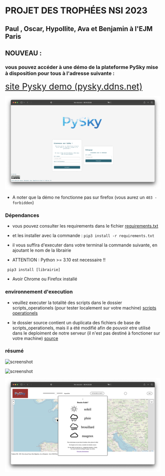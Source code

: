 

# PROJET DES TROPHÉES NSI 2023 
## Paul , Oscar, Hypollite, Ava et Benjamin à l'EJM Paris

## NOUVEAU : 

### vous pouvez accéder à une démo de la plateforme PySky mise à disposition pour tous à l'adresse suivante : 

<span style="color:red; font-size:200%;">[site Pysky demo (pysky.ddns.net)](http://pysky.ddns.net)</span>

![screenshot](/site_principal.png)

* A noter que la démo ne fonctionne pas sur firefox (vous aurez un `403 - forbidden`)

###  Dépendances 

* vous pouvez consulter les requirements dans le fichier [requirements.txt](https://github.com/Oscar-T24/PySky/blob/main/requirements.txt)
* et les installer avec la commande  : `pip3 install -r requirements.txt`

* il vous suffira d'executer dans votre terminal la commande suivante, en ajoutant le nom de la librairie

* ATTENTION : Python >= 3.10 est necessaire !! 

` pip3 install [librairie]`

* Avoir Chrome ou Firefox installé

### environnement d'execution

* veuillez executer la totalité des scripts dans le dossier scripts_operationels (pour tester localement sur votre machine)
[scripts operationels](https://github.com/Oscar-T24/PySky/tree/main/scripts%20op%C3%A9rationnels%20(pour%20la%20d%C3%A9mo%20locale))

* le dossier source contient un duplicata des fichiers de base de scripts_operationels, mais il a été modifié afin de pouvoir etre utilisé dans le deploiment de notre serveur (il n'est pas destiné à fonctioner sur votre machine) 
[source](https://github.com/Oscar-T24/Trophees-NSI-2023/tree/main/source)

### résumé

![screenshot](/capture.png)

![screenshot](/demo.png)

![screenshot](/DEMO2.PNG)
